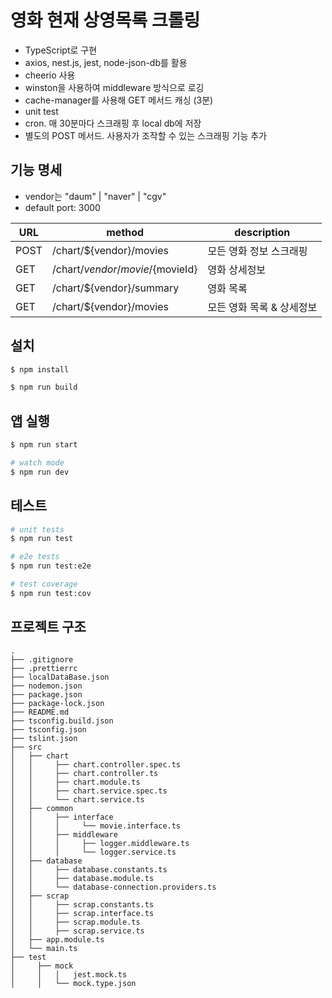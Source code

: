 # 영화 현재 상영목록 크롤링

* TypeScript로 구현
* axios, nest.js, jest, node-json-db를 활용
* cheerio 사용
* winston을 사용하여 middleware 방식으로 로깅
* cache-manager를 사용해 GET 메서드 캐싱 (3분)
* unit test
* cron. 매 30분마다 스크래핑 후 local db에 저장
* 별도의 POST 메서드. 사용자가 조작할 수 있는 스크래핑 기능 추가

## 기능 명세

* vendor는 "daum" | "naver" | "cgv"
* default port: 3000

|URL|method|description|
|---|---|---|
|POST|/chart/${vendor}/movies|모든 영화 정보 스크래핑|
|GET|/chart/${vendor}/movie/${movieId}|영화 상세정보|
|GET|/chart/${vendor}/summary|영화 목록|
|GET|/chart/${vendor}/movies|모든 영화 목록 & 상세정보|

## 설치

```bash
$ npm install

$ npm run build
```

## 앱 실행

```bash
$ npm run start

# watch mode
$ npm run dev
```

## 테스트

```bash
# unit tests
$ npm run test

# e2e tests
$ npm run test:e2e

# test coverage
$ npm run test:cov
```

## 프로젝트 구조

````
.
├── .gitignore
├── .prettierrc
├── localDataBase.json
├── nodemon.json
├── package.json
├── package-lock.json
├── README.md
├── tsconfig.build.json
├── tsconfig.json
├── tslint.json
├── src
│   ├── chart
│   │     ├── chart.controller.spec.ts
│   │     ├── chart.controller.ts
│   │     ├── chart.module.ts
│   │     ├── chart.service.spec.ts
│   │     └── chart.service.ts
│   ├── common
│   │     ├── interface
│   │     │     └── movie.interface.ts
│   │     ├── middleware
│   │     │     ├── logger.middleware.ts
│   │     │     └── logger.service.ts
│   ├── database
│   │     ├── database.constants.ts
│   │     ├── database.module.ts
│   │     └── database-connection.providers.ts
│   ├── scrap
│   │     ├── scrap.constants.ts
│   │     ├── scrap.interface.ts
│   │     ├── scrap.module.ts
│   │     ├── scrap.service.ts
│   ├── app.module.ts
│   └── main.ts
├── test
│     ├── mock
│     │   │   jest.mock.ts
│     │   └── mock.type.json
````
